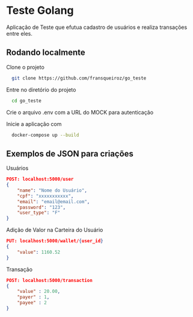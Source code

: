 
# Teste Golang

Aplicação de Teste que efutua cadastro de usuários e realiza transações entre eles.


## Rodando localmente

Clone o projeto

```bash
  git clone https://github.com/fransqueiroz/go_teste
```

Entre no diretório do projeto

```bash
  cd go_teste
```

Crie o arquivo .env com a URL do MOCK para autenticação

Inicie a aplicação com

```bash
  docker-compose up --build
```


## Exemplos de JSON para criações

Usuários
```json
POST: localhost:5000/user
{
    "name": "Nome do Usuário",
    "cpf": "xxxxxxxxxxx",
    "email": "email@email.com",
    "password": "123",
    "user_type": "F"
}
```

Adição de Valor na Carteira do Usuário

```json
PUT: localhost:5000/wallet/{user_id}
{
    "value": 1160.52
}
```

Transação
```json
POST: localhost:5000/transaction
{
    "value" : 20.00,
    "payer" : 1,
    "payee" : 2
}
```

